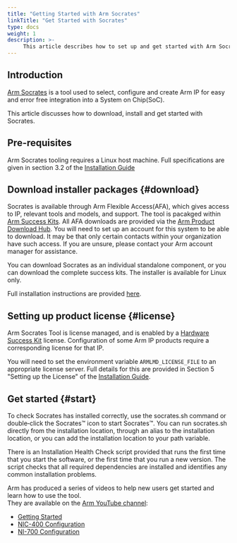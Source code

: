 ```yaml
---
title: "Getting Started with Arm Socrates"
linkTitle: "Get Started with Socrates"
type: docs
weight: 1
description: >-
     This article describes how to set up and get started with Arm Socrates.
---
```


## Introduction

[Arm Socrates](https://developer.arm.com/Tools%20and%20Software/Socrates) is a tool used to select, configure and create Arm IP for easy and error free integration into a System on Chip(SoC). 

This article discusses how to download, install and get started with Socrates.

## Pre-requisites

Arm Socrates tooling requires a Linux host machine. Full specifications are given in section 3.2 of the [Installation Guide](https://developer.arm.com/documentation/101400)

## Download installer packages {#download}

Socrates is available through Arm Flexible Access(AFA), which gives access to IP, relevant tools and models, and support. The tool is pacakged within [Arm Success Kits](https://www.arm.com/products/development-tools/success-kits). 
All AFA downloads are provided via the [Arm Product Download Hub](https://developer.arm.com/downloads). You will need to set up an account for this system to be able to download. It may be that only certain contacts within your organization have such access. If you are unsure, please contact your Arm account manager for assistance.

You can download Socrates as an individual standalone component, or you can download the complete success kits. The installer is available for Linux only.

Full installation instructions are provided [here](https://developer.arm.com/documentation/101400).

## Setting up product license {#license}

Arm Socrates Tool is license managed, and is enabled by a [Hardware Success Kit](https://www.arm.com/products/development-tools/success-kits) license. Configuration of some Arm IP products require a corresponding license for that IP.

You will need to set the environment variable `ARMLMD_LICENSE_FILE` to an appropriate license server. Full details for this are provided in Section 5 "Setting up the License" of the [Installation Guide](https://developer.arm.com/documentation/101400).

## Get started {#start}

To check Socrates has installed correctly, use the socrates.sh command or double‑click the Socrates™ icon to start Socrates™.
You can run socrates.sh directly from the installation location, through an alias to the installation location, or you can add the installation location to your path variable.

There is an Installation Health Check script provided that runs the first time that you start the software, or the first time that you run a new version. The script checks that all required dependencies are installed and identifies any common installation problems.

Arm has produced a series of videos to help new users get started and learn how to use the tool.\
They are available on the [Arm YouTube channel](https://www.youtube.com/c/arm):

 * [Getting Started](https://youtube.com/playlist?list=PLgyFKd2HIZlY_y7b5OTtyrso45q-eCM_s)
 * [NIC-400 Configuration](https://youtube.com/playlist?list=PLgyFKd2HIZlaQBfd8YEMwSQX_cWIxODgG)
 * [NI-700 Configuration](https://youtube.com/playlist?list=PLgyFKd2HIZlahIsHSSw7ViwiFxeBYc36b)